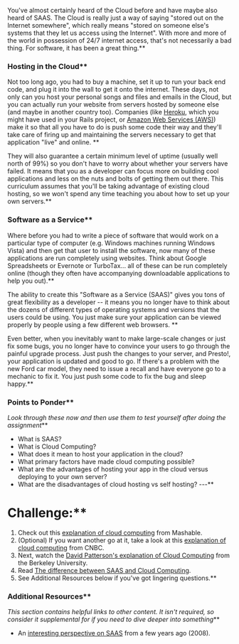 You've almost certainly heard of the Cloud before and have maybe also heard of SAAS.  The Cloud is really just a way of saying "stored out on the Internet somewhere", which really means "stored on someone else's systems that they let us access using the Internet".  With more and more of the world in possession of 24/7 internet access, that's not necessarily a bad thing.  For software, it has been a great thing.**


### Hosting in the Cloud**


Not too long ago, you had to buy a machine, set it up to run your back end code, and plug it into the wall to get it onto the internet.  These days, not only can you host your personal songs and files and emails in the Cloud, but you can actually run your website from servers hosted by someone else (and maybe in another country too).  Companies (like [Heroku](http://www.heroku.com), which you might have used in your Rails project, or [Amazon Web Services (AWS)](http://aws.amazon.com/)) make it so that all you have to do is push some code their way and they'll take care of firing up and maintaining the servers necessary to get that application "live" and online.  **


They will also guarantee a certain minimum level of uptime (usually well north of 99%) so you don't have to worry about whether your servers have failed.  It means that you as a developer can focus more on building cool applications and less on the nuts and bolts of getting them out there.  This curriculum assumes that you'll be taking advantage of existing cloud hosting, so we won't spend any time teaching you about how to set up your own servers.**


### Software as a Service**


Where before you had to write a piece of software that would work on a particular type of computer (e.g. Windows machines running Windows Vista) and then get that user to install the software, now many of these applications are run completely using websites.  Think about Google Spreadsheets or Evernote or TurboTax... all of these can be run completely online (though they often have accompanying downloadable applications to help you out).**


The ability to create this "Software as a Service (SAAS)" gives you tons of great flexibility as a developer -- it means you no longer have to think about the dozens of different types of operating systems and versions that the users could be using.  You just make sure your application can be viewed properly by people using a few different web browsers.  **


Even better, when you inevitably want to make large-scale changes or just fix some bugs, you no longer have to convince your users to go through the painful upgrade process.  Just push the changes to your server, and Presto!, your application is updated and good to go.  If there's a problem with the new Ford car model, they need to issue a recall and have everyone go to a mechanic to fix it.  You just push some code to fix the bug and sleep happy.**


### Points to Ponder**


*Look through these now and then use them to test yourself after doing the assignment***


* What is SAAS?
* What is Cloud Computing?
* What does it mean to host your application in the cloud?
* What primary factors have made cloud computing possible?
* What are the advantages of hosting your app in the cloud versus deploying to your own server?
* What are the disadvantages of cloud hosting vs self hosting?
---**


# Challenge:**


1. Check out this [explanation of cloud computing](http://mashable.com/2013/08/26/what-is-the-cloud/) from Mashable.
2. (Optional) If you want another go at it, take a look at this [explanation of cloud computing](http://www.cnbc.com/id/43077233) from CNBC.
3. Next, watch the [David Patterson's explanation of Cloud Computing](https://www.youtube.com/watch?v=IJCxqoh5ep4) from the Berkeley University.
4. Read [The difference between SAAS and Cloud Computing](http://www.itworld.com/article/2758057/enterprise-software/back-to-basics--the-difference-between-saas-and-cloud-computing.html).
5. See Additional Resources below if you've got lingering questions.**


### Additional Resources**


*This section contains helpful links to other content. It isn't required, so consider it supplemental for if you need to dive deeper into something***


* An [interesting perspective on SAAS](http://www.itworld.com/article/2780751/software-as-a-service/what-to-ask-before-saying-yes-to-saas--cloud-computing.html) from a few years ago (2008).
